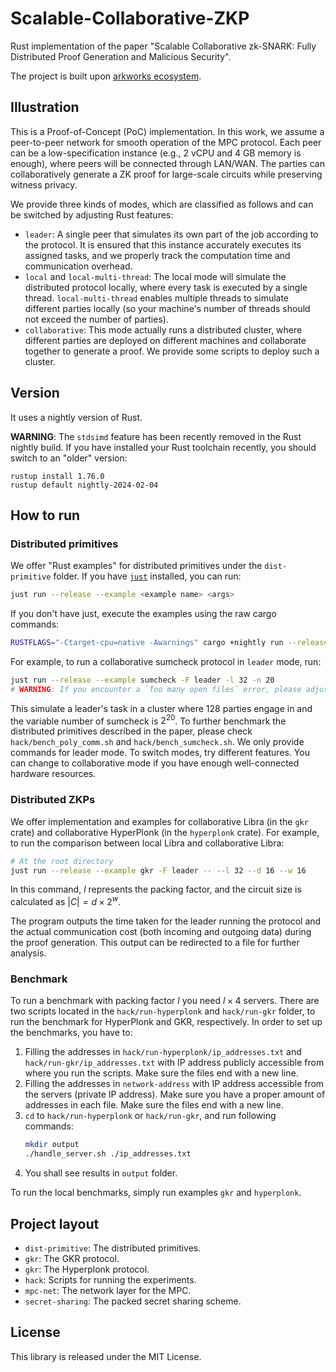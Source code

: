# Scalable-Collaborative-ZKP

Rust implementation of the paper "Scalable Collaborative zk-SNARK: Fully Distributed Proof Generation and Malicious Security". 

The project is built upon [arkworks ecosystem](https://github.com/arkworks-rs).

## Illustration

This is a Proof-of-Concept (PoC) implementation. In this work, we assume a peer-to-peer network for smooth operation of the MPC protocol. Each peer can be a low-specification instance (e.g., 2 vCPU and 4 GB memory is enough), where peers will be connected through LAN/WAN. The parties can collaboratively generate a ZK proof for large-scale circuits while preserving witness privacy.

We provide three kinds of modes, which are classified as follows and can be switched by adjusting Rust features:

- `leader`: A single peer that simulates its own part of the job according to the protocol. It is ensured that this instance accurately executes its assigned tasks, and we properly track the computation time and communication overhead.
- `local` and `local-multi-thread`: The local mode will simulate the distributed protocol locally, where every task is executed by a single thread. `local-multi-thread` enables multiple threads to simulate different parties locally (so your machine's number of threads should not exceed the number of parties).
- `collaborative`: This mode actually runs a distributed cluster, where different parties are deployed on different machines and collaborate together to generate a proof. We provide some scripts to deploy such a cluster.

## Version

It uses a nightly version of Rust.

**WARNING**: The `stdsimd` feature has been recently removed in the Rust nightly build. If you have installed your Rust toolchain recently, you should switch to an "older" version:

```
rustup install 1.76.0
rustup default nightly-2024-02-04
```

## How to run

### Distributed primitives

We offer "Rust examples" for distributed primitives under the `dist-primitive` folder. If you have [`just`](https://github.com/casey/just) installed, you can run:

```bash
just run --release --example <example name> <args>
```

If you don't have just, execute the examples using the raw cargo commands:

```bash
RUSTFLAGS="-Ctarget-cpu=native -Awarnings" cargo +nightly run --release --example <example name> <args>
```

For example, to run a collaborative sumcheck protocol in `leader` mode, run:

```bash
just run --release --example sumcheck -F leader -l 32 -n 20
# WARNING: If you encounter a `Too many open files` error, please adjust your environment setting with `ulimit -HSn 65536` 
```

This simulate a leader's task in a cluster where 128 parties engage in and the variable number of sumcheck is $2^{20}$. To further benchmark the distributed primitives described in the paper, please check `hack/bench_poly_comm.sh` and `hack/bench_sumcheck.sh`. We only provide commands for leader mode. To switch modes, try different features. You can change to collaborative mode if you have enough well-connected hardware resources.

### Distributed ZKPs

We offer implementation and examples for collaborative Libra (in the `gkr` crate) and collaborative HyperPlonk (in the `hyperplonk` crate). For example, to run the comparison between local Libra and collaborative Libra:

```bash
# At the root directory
just run --release --example gkr -F leader -- --l 32 --d 16 --w 16
```

In this command, $l$ represents the packing factor, and the circuit size is calculated as $|C| = d \times 2^{w}$.

The program outputs the time taken for the leader running the protocol and the actual communication cost (both incoming and outgoing data) during the proof generation. This output can be redirected to a file for further analysis.

### Benchmark

To run a benchmark with packing factor $l$ you need $l\times 4$ servers. There are two scripts located in the `hack/run-hyperplonk` and  `hack/run-gkr` folder, to run the benchmark for HyperPlonk and GKR, respectively. In order to set up the benchmarks, you have to:

1. Filling the addresses in `hack/run-hyperplonk/ip_addresses.txt` and `hack/run-gkr/ip_addresses.txt` with IP address publicly accessible from where you run the scripts. Make sure the files end with a new line.
2. Filling the addresses in `network-address` with IP address accessible from the servers (private IP address). Make sure you have a proper amount of addresses in each file. Make sure the files end with a new line.
3. `cd` to `hack/run-hyperplonk` or  `hack/run-gkr`, and run following commands:
    ```bash
    mkdir output
    ./handle_server.sh ./ip_addresses.txt
    ```
4. You shall see results in `output` folder.

To run the local benchmarks, simply run examples `gkr` and `hyperplonk`.

## Project layout

- `dist-primitive`: The distributed primitives.
- `gkr`: The GKR protocol. 
- `gkr`: The Hyperplonk protocol. 
- `hack`: Scripts for running the experiments.
- `mpc-net`: The network layer for the MPC.
- `secret-sharing`: The packed secret sharing scheme.

## License

This library is released under the MIT License.
